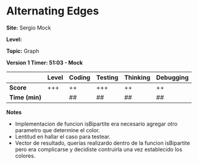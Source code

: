 # Alternating Edges

**Site:** Sergio Mock

**Level:** 

**Topic:** Graph

**Version 1 Timer: 51:03 - Mock**

|           | Level | Coding | Testing | Thinking | Debugging  |
|-----------|-------|--------|---------|----------|------------|
| **Score** | +++   | ++     | +++     | ++       | ++         |
| **Time (min)** | | ## | ## | ## | ## |

**Notes**
- Implementacion de funcion isBipartite era necesario agregar otro parametro que determine el color.
- Lentitud en hallar el caso para testear.
- Vector de resultado, querias realizardo dentro de la funcion isBipartite pero era complicarse
 y decidiste contruirla una vez establecido los colores.
